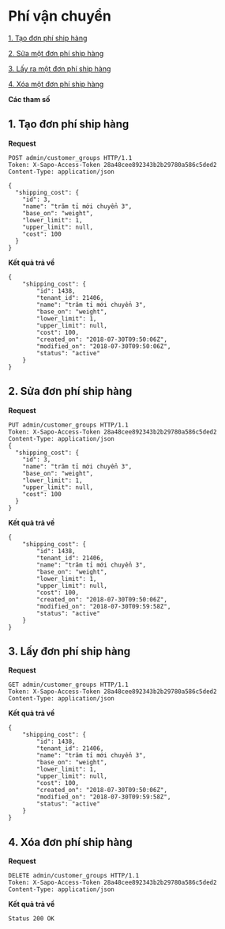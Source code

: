 # Phí vận chuyển

[1. Tạo đơn phí ship hàng](#add-shipping_costs)

[2. Sửa một đơn phí ship hàng ](#put-shipping_costs_id)

[3. Lấy ra một đơn phí ship hàng](#get-shipping_costs_id)

[4. Xóa một đơn phí ship hàng](#delete-shipping_costs_id)


**Các tham số**

<a name= "add-shipping_costs"></a>
## 1. Tạo đơn phí ship hàng
**Request**

```
POST admin/customer_groups HTTP/1.1
Token: X-Sapo-Access-Token 28a48cee892343b2b29780a586c5ded2
Content-Type: application/json

{
  "shipping_cost": {
    "id": 3,
    "name": "trăm tỉ mới chuyển 3",
    "base_on": "weight",
    "lower_limit": 1,
    "upper_limit": null,
    "cost": 100
  }
}
```
**Kết quả trả về**
```
{
    "shipping_cost": {
        "id": 1438,
        "tenant_id": 21406,
        "name": "trăm tỉ mới chuyển 3",
        "base_on": "weight",
        "lower_limit": 1,
        "upper_limit": null,
        "cost": 100,
        "created_on": "2018-07-30T09:50:06Z",
        "modified_on": "2018-07-30T09:50:06Z",
        "status": "active"
    }
}
```
<a name= "put-shipping_costs_id"></a>
## 2. Sửa đơn phí ship hàng
**Request**

```
PUT admin/customer_groups HTTP/1.1
Token: X-Sapo-Access-Token 28a48cee892343b2b29780a586c5ded2
Content-Type: application/json
{
  "shipping_cost": {
    "id": 3,
    "name": "trăm tỉ mới chuyển 3",
    "base_on": "weight",
    "lower_limit": 1,
    "upper_limit": null,
    "cost": 100
  }
}
```
**Kết quả trả về**
```
{
    "shipping_cost": {
        "id": 1438,
        "tenant_id": 21406,
        "name": "trăm tỉ mới chuyển 3",
        "base_on": "weight",
        "lower_limit": 1,
        "upper_limit": null,
        "cost": 100,
        "created_on": "2018-07-30T09:50:06Z",
        "modified_on": "2018-07-30T09:59:58Z",
        "status": "active"
    }
}
```
<a name= "get-shipping_costs_id"></a>
## 3. Lấy đơn phí ship hàng
**Request**

```
GET admin/customer_groups HTTP/1.1
Token: X-Sapo-Access-Token 28a48cee892343b2b29780a586c5ded2
Content-Type: application/json
```
**Kết quả trả về**
```
{
    "shipping_cost": {
        "id": 1438,
        "tenant_id": 21406,
        "name": "trăm tỉ mới chuyển 3",
        "base_on": "weight",
        "lower_limit": 1,
        "upper_limit": null,
        "cost": 100,
        "created_on": "2018-07-30T09:50:06Z",
        "modified_on": "2018-07-30T09:59:58Z",
        "status": "active"
    }
}
```
<a name= "delete-shipping_costs_id"></a>
## 4. Xóa đơn phí ship hàng
**Request**

```
DELETE admin/customer_groups HTTP/1.1
Token: X-Sapo-Access-Token 28a48cee892343b2b29780a586c5ded2
Content-Type: application/json

```
**Kết quả trả về**
```
Status 200 OK
```

